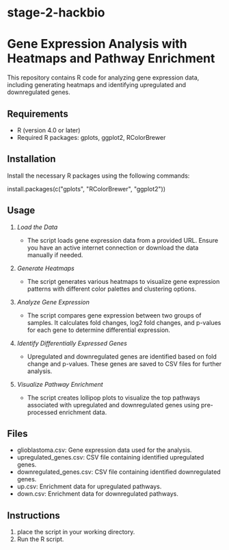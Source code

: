 # stage-2-hackbio
# Gene Expression Analysis with Heatmaps and Pathway Enrichment

This repository contains R code for analyzing gene expression data, including generating heatmaps and identifying upregulated and downregulated genes. 

## Requirements

- R (version 4.0 or later)
- Required R packages: gplots, ggplot2, RColorBrewer

## Installation

Install the necessary R packages using the following commands:

install.packages(c("gplots", "RColorBrewer", "ggplot2"))

## Usage

1. *Load the Data*
   - The script loads gene expression data from a provided URL. Ensure you have an active internet connection or download the data manually if needed.

2. *Generate Heatmaps*
   - The script generates various heatmaps to visualize gene expression patterns with different color palettes and clustering options.

3. *Analyze Gene Expression*
   - The script compares gene expression between two groups of samples. It calculates fold changes, log2 fold changes, and p-values for each gene to determine differential expression.

4. *Identify Differentially Expressed Genes*
   - Upregulated and downregulated genes are identified based on fold change and p-values. These genes are saved to CSV files for further analysis.

5. *Visualize Pathway Enrichment*
   - The script creates lollipop plots to visualize the top pathways associated with upregulated and downregulated genes using pre-processed enrichment data.

## Files

- glioblastoma.csv: Gene expression data used for the analysis.
- upregulated_genes.csv: CSV file containing identified upregulated genes.
- downregulated_genes.csv: CSV file containing identified downregulated genes.
- up.csv: Enrichment data for upregulated pathways.
- down.csv: Enrichment data for downregulated pathways.

## Instructions

1. place the script in your working directory.
2. Run the R script.
